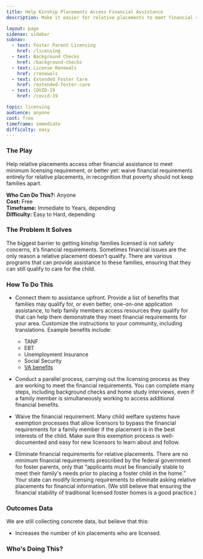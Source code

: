 ```yaml
---
title: Help Kinship Placements Access Financial Assistance
description: Make it easier for relative placements to meet financial requirements for licensure.

layout: page
sidenav: sidebar
subnav:
  - text: Foster Parent Licensing
    href: /licensing
  - text: Background Checks
    href: /background-checks
  - text: License Renewals
    href: /renewals
  - text: Extended Foster Care
    href: /extended-foster-care
  - text: COVID-19
    href: /covid-19

topic: licensing
audience: anyone
cost: free
timeframe: immediate
difficulty: easy
---
```



### The Play

Help relative placements access other financial assistance to meet minimum licensing requirement, or better yet: waive financial requirements entirely for relative placements, in recognition that poverty should not keep families apart.

**Who Can Do This?:**
Anyone<br />
**Cost:**
Free<br />
**Timeframe:**
Immediate to Years, depending<br />
**Difficulty:**
Easy to Hard, depending<br />

### The Problem It Solves

The biggest barrier to getting kinship families licensed is not safety concerns, it’s financial requirements. Sometimes financial issues are the only reason a relative placement doesn’t qualify. There are various programs that can provide assistance to these families, ensuring that they can still qualify to care for the child.

### How To Do This

* Connect them to assistance upfront.
  Provide a list of benefits that families may qualify for, or even better, one-on-one application assistance, to help family members access resources they qualify for that can help them demonstrate they meet financial requirements for your area. Customize the instructions to your community, including translations. Example benefits include: 

  * TANF
  * EBT
  * Unemployment Insurance
  * Social Security
  * [VA benefits](https://va.gov)
  
* Conduct a parallel process, carrying out the licensing process as they are working to meet the financial requirements. 
You can complete many steps, including background checks and home study interviews, even if a family member is simultaneously working to access additional financial benefits.

* Waive the financial requirement.
Many child welfare systems have exemption processes that allow licensors to bypass the financial requirements for a family member if the placement is in the best interests of the child. Make sure this exemption process is well-documented and easy for new licensors to learn about and follow.

* Eliminate financial requirements for relative placements.
There are no minimum financial requirements prescribed by the federal government for foster parents, only that “applicants must be financially stable to meet their family's needs prior to placing a foster child in the home.” Your state can modify licensing requirements to eliminate asking relative placements for financial information. (We still believe that ensuring the financial stability of traditional licensed foster homes is a good practice.)


### Outcomes Data

We are still collecting concrete data, but believe that this:
* Increases the number of kin placements who are licensed. 

### Who's Doing This?

